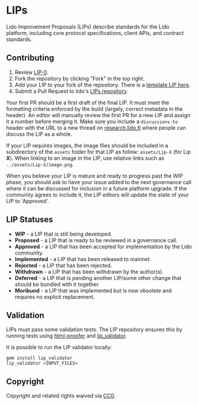 # LIPs 

Lido Improvement Proposals (LIPs) describe standards for the Lido platform, including core protocol specifications, client APIs, and contract standards.
 
## Contributing

 1. Review [LIP-0](https://github.com/lidofinance/lido-improvement-proposals/blob/develop/LIPS/lip-0.md).
 2. Fork the repository by clicking "Fork" in the top right.
 3. Add your LIP to your fork of the repository. There is a [template LIP here](https://github.com/lidofinance/lido-improvement-proposals/blob/develop/lip-X.md).
 4. Submit a Pull Request to lido's [LIPs repository](https://github.com/lidofinance/lido-improvement-proposals).

Your first PR should be a first draft of the final LIP. It must meet the formatting criteria enforced by the build (largely, correct metadata in the header). An editor will manually review the first PR for a new LIP and assign it a number before merging it. Make sure you include a `discussions-to` header with the URL to a new thread on [research.lido.fi](https://research.lido.fi/) where people can discuss the LIP as a whole.

If your LIP requires images, the image files should be included in a subdirectory of the `assets` folder for that LIP as follow: `assets/Lip-X` (for Lip **X**). When linking to an image in the LIP, use relative links such as `../assets/Lip-X/image.png`.

When you believe your LIP is mature and ready to progress past the WIP phase, you should ask to have your issue added to the next governance call where it can be discussed for inclusion in a future platform upgrade. If the community agrees to include it, the LIP editors will update the state of your LIP to 'Approved'.

## LIP Statuses

* **WIP** - a LIP that is still being developed.
* **Proposed** - a LIP that is ready to be reviewed in a governance call.
* **Approved** - a LIP that has been accepted for implementation by the Lido community.
* **Implemented** - a LIP that has been released to mainnet.
* **Rejected** - a LIP that has been rejected.
* **Withdrawn** - a LIP that has been withdrawn by the author(s).
* **Deferred** - a LIP that is pending another LIP/some other change that should be bundled with it together.
* **Moribund** - a LIP that was implemented but is now obsolete and requires no explicit replacement.

## Validation

LIPs must pass some validation tests. The LIP repository ensures this by running tests using [html-proofer](https://rubygems.org/gems/html-proofer) and [lip_validator](https://rubygems.org/gems/lip_validator).

It is possible to run the LIP validator locally:
```
gem install lip_validator
lip_validator <INPUT_FILES>
```

## Copyright

Copyright and related rights waived via [CC0](https://creativecommons.org/publicdomain/zero/1.0/).
